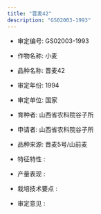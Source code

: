 ```yaml
---
title: "晋麦42"
description: "GS02003-1993"
---
```

* 审定编号:  GS02003-1993

*  作物名称:  小麦

*  品种名称:  晋麦42

*  审定年份:  1994

*  审定单位:  国家

* 育种者:  山西省农科院谷子所

*  申请者:  山西省农科院谷子所

*  品种来源:  晋麦5号/山前麦

*  特征特性 : 

 
*  产量表现 : 


*  栽培技术要点 : 


*  审定意见 : 


